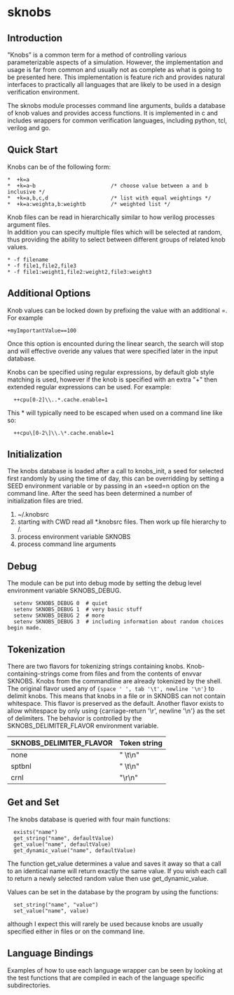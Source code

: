 # sknobs

## Introduction

"Knobs” is a common term for a method of controlling various parameterizable aspects of a simulation.
However, the implementation and usage is far from common and usually not as complete as what is
going to be presented here. This implementation is feature rich and provides natural interfaces to
practically all languages that are likely to be used in a design verification environment.

The sknobs module processes command line arguments, builds a database of knob values and provides
access functions.  It is implemented in c and includes wrappers for common verification languages,
including python, tcl, verilog and go.

## Quick Start
Knobs can be of the following form:
```
*  +k=a
*  +k=a~b                        /* choose value between a and b inclusive */
*  +k=a,b,c,d                    /* list with equal weightings */
*  +k=a:weighta,b:weightb        /* weighted list */
```

Knob files can be read in hierarchically similar to how verilog processes argument files.  
In addition you can specify multiple files which will be selected at random, thus providing 
the ability to select between different groups of related knob values.

```
* -f filename
* -f file1,file2,file3
* -f file1:weight1,file2:weight2,file3:weight3
```

## Additional Options

Knob values can be locked down by prefixing the value with an additional =. For example
```
+myImportantValue==100
```
Once this option is encounted during the linear search, the search will stop and will effective 
overide any values that were specified later in the input database.

Knobs can be specified using regular expressions, by default glob
style matching is used, however if the knob is specified with an extra
"+" then extended regular expressions can be used. For example:
```
  ++cpu[0-2]\\..*.cache.enable=1
```
This * will typically need to be escaped when used on a command line like so:
```
  ++cpu\[0-2\]\\.\*.cache.enable=1
```

## Initialization
 
The knobs database is loaded after a call to knobs_init, a seed for selected first randomly 
by using the time of day, this can be overridding by setting a SEED environment variable or by passing in an
+seed=n option on the command line.  After the seed has been determined a number of initialization files 
are tried.

  1. ~/.knobsrc
  1. starting with CWD read all *.knobsrc files.  Then work up file hierarchy to /.
  1. process environment variable SKNOBS
  1. process command line arguments

## Debug
The module can be put into debug mode by setting the debug level environment variable SKNOBS_DEBUG.
```
  setenv SKNOBS_DEBUG 0  # quiet
  setenv SKNOBS_DEBUG 1  # very basic stuff
  setenv SKNOBS_DEBUG 2  # more
  setenv SKNOBS_DEBUG 3  # including information about random choices begin made.
```

## Tokenization

There are two flavors for tokenizing strings containing knobs.  Knob-
containing-strings come from files and from the contents of envvar SKNOBS.
Knobs from the commandline are already tokenized by the shell.  The original
flavor used any of `{space ' ', tab '\t', newline '\n'}` to delimit knobs.  This
means that knobs in a file or in SKNOBS can not contain whitespace.  This
flavor is preserved as the default.  Another flavor exists to allow whitespace
by only using {carriage-return '\r', newline '\n'} as the set of delimiters.
The behavior is controlled by the SKNOBS_DELIMITER_FLAVOR environment variable.

  SKNOBS_DELIMITER_FLAVOR       | Token string
  ------------------------------|-------------
  none                        | " \t\n"
  sptbnl                        | " \t\n"
  crnl                          | "\r\n"


## Get and Set

The knobs database is queried with four main functions:
```
  exists("name")
  get_string("name", defaultValue)
  get_value("name", defaultValue)
  get_dynamic_value("name", defaultValue)
```

The function get_value determines a value and saves it away so that a
call to an identical name will return exactly the same value.  If you
wish each call to return a newly selected random value then use
get_dynamic_value.

Values can be set in the database by the program by using the functions:
```
  set_string("name", "value")
  set_value("name", value)
````
although I expect this will rarely be used because knobs are usually
specified either in files or on the command line.

## Language Bindings

Examples of how to use each language wrapper can be seen by looking at
the test functions that are compiled in each of the language specific
subdirectories.

